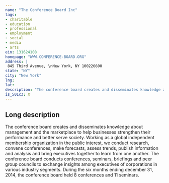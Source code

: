 ```yaml
---
name: "The Conference Board Inc"
tags:
- charitable
- education
- professional
- employment
- social
- media
- arts
ein: 131624108
homepage: "WWW.CONFERENCE-BOARD.ORG"
address: |
 845 Third Avenue, \nNew York, NY 100226600
state: "NY"
city: "New York"
lng: 
lat: 
description: "The conference board creates and disseminates knowledge about management and the marketplace to help businesses strengthen their performance and better serve society. "
is_501c3: X
---
```


## Long description

The conference board creates and disseminates knowledge about management and the marketplace to help businesses strengthen their performance and better serve society. Working as a global independent membership organization in the public interest, we conduct research, convene conferences, make forecasts, assess trends, publish information and analysis and bring executives together to learn from one another. The conference board conducts conferences, seminars, briefings and peer group councils to exchange insights among executives of corporations in various industry segments. During the six months ending december 31, 2014, the conference board held 8 conferences and 11 seminars. 
